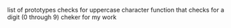 list of prototypes
checks for uppercase character
function that checks for a digit (0 through 9)
cheker for my work
